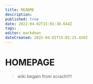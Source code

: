 ```yaml
---
title: README
description: 
published: true
date: 2022-04-02T15:02:38.644Z
tags: 
editor: markdown
dateCreated: 2022-04-02T15:01:25.426Z
---
```


# HOMEPAGE
> wiki begain from scrach!!!!